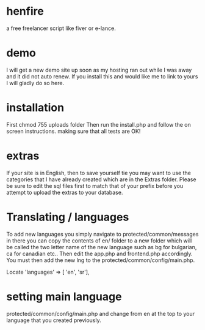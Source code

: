 # henfire
a free freelancer script like fiver or e-lance.


# demo
I will get a new demo site up soon as my hosting ran out while I was away and it did not auto renew.
If you install this and would like me to link to yours I will gladly do so here.

# installation
First chmod 755 uploads folder
Then run the install.php and follow the on screen instructions. making sure that all tests are OK!

# extras
If your site is in English, then to save yourself tie you may want to use the categories that I have already created which are in the Extras folder. Please be sure to edit the sql files first to match that of your prefix before you attempt to upload the extras to your database.

# Translating / languages
To add new languages you simply navigate to protected/common/messages in there you can copy the contents of en/ folder to a new folder which will be called the two letter name of the new language such as bg for bulgarian, ca for canadian etc..
Then edit the app.php and frontend.php accordingly.
You must then add the new lng to the protected/common/config/main.php.

Locate
'languages' => [ 'en', 'sr'],

# setting main language
protected/common/config/main.php and change from en at the top to your language that you created previously.
